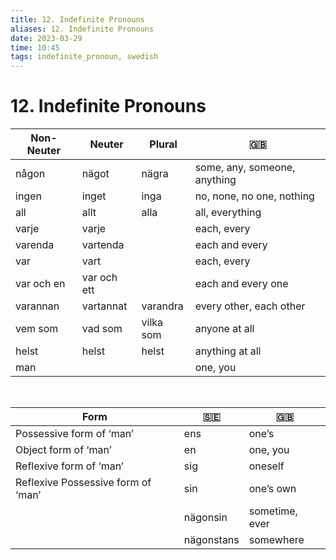 ```yaml
---
title: 12. Indefinite Pronouns
aliases: 12. Indefinite Pronouns
date: 2023-03-29
time: 10:45
tags: indefinite_pronoun, swedish
---
```


# 12. Indefinite Pronouns
| Non-Neuter | Neuter      | Plural    | 🇬🇧                           |
| ---------- | ----------- | --------- | ---------------------------- |
| någon      | nägot       | nägra     | some, any, someone, anything |
| ingen      | inget       | inga      | no, none, no one, nothing    |
| all        | allt        | alla      | all, everything              |
| varje      | varje       |           | each, every                  |
| varenda    | vartenda    |           | each and every               |
| var        | vart        |           | each, every                  | 
| var och en | var och ett |           | each and every one           |
| varannan   | vartannat   | varandra  | every other, each other      |
| vem som    | vad som     | vilka som | anyone at all                |
| helst      | helst       | helst     | anything at all              |
| man        |             |           | one, you                     |

&emsp;&emsp;&emsp;


| Form                               | 🇸🇪         | 🇬🇧             |
| ---------------------------------- | ---------- | -------------- |
| Possessive form of ‘man’           | ens        | one’s          |
| Object form of ‘man’               | en         | one, you       |
| Reflexive form of ‘man’            | sig        | oneself        |
| Reflexive Possessive form of ‘man’ | sin        | one’s own      |
|                                    | nägonsin   | sometime, ever |
|                                    | nägonstans | somewhere      |